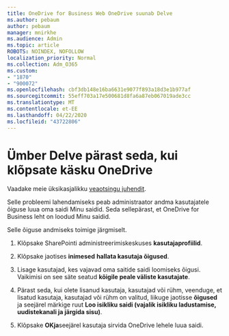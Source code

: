 ```yaml
---
title: OneDrive for Business Web OneDrive suunab Delve
ms.author: pebaum
author: pebaum
manager: mnirkhe
ms.audience: Admin
ms.topic: article
ROBOTS: NOINDEX, NOFOLLOW
localization_priority: Normal
ms.collection: Adm_O365
ms.custom:
- "1870"
- "900072"
ms.openlocfilehash: cbf3db148e16ba6631e9077f893a18d3e1b977af
ms.sourcegitcommit: 55eff703a17e500681d8fa6a87eb067019ade3cc
ms.translationtype: MT
ms.contentlocale: et-EE
ms.lasthandoff: 04/22/2020
ms.locfileid: "43722806"
---
```

# <a name="redirected-to-delve-after-you-click-onedrive"></a>Ümber Delve pärast seda, kui klõpsate käsku OneDrive

Vaadake meie üksikasjalikku [veaotsingu juhendit](https://docs.microsoft.com/sharepoint/support/sites/troubleshooting-guide-for-sites-stopped-at-provisioning).

Selle probleemi lahendamiseks peab administraator andma kasutajatele õiguse luua oma saidi Minu saidid. Seda sellepärast, et OneDrive for Business leht on loodud Minu saidid.

Selle õiguse andmiseks toimige järgmiselt.

1. Klõpsake SharePointi administreerimiskeskuses **kasutajaprofiilid**.

2. Klõpsake jaotises **inimesed** **hallata kasutaja õigused**.

3. Lisage kasutajad, kes vajavad oma saitide saidi loomiseks õigusi. Vaikimisi on see säte seatud **kõigile peale väliste kasutajate**.

4. Pärast seda, kui olete lisanud kasutaja, kasutajad või rühm, veenduge, et lisatud kasutaja, kasutajad või rühm on valitud, liikuge jaotisse **õigused** ja seejärel märkige ruut **Loo isikliku saidi (vajalik isikliku ladustamise, uudistekanali ja järgida sisu)**.

5. Klõpsake **OKja**seejärel kasutaja sirvida OneDrive lehele luua saidi.
